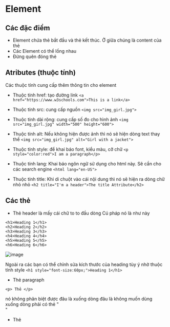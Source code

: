 # Element
## Các đặc điểm 
- Element chứa thẻ bắt đầu và thẻ kết thúc. Ở giữa chúng là content của thẻ
- Các Element có thể lồng nhau
- Đừng quên đóng thẻ

## Atributes (thuộc tính)
Các thuộc tính cung cấp thêm thông tin cho element
- Thuộc tính href: tạo đường link
`<a href="https://www.w3schools.com">This is a link</a>`

- Thuộc tính src: cung cấp nguồn 
`<img src="img_girl.jpg">`

- Thuộc tính dài rộng: cung cấp số đo cho hình ảnh 
`<img src="img_girl.jpg" width="500" height="600">`

- Thuộc tính alt: Nếu không hiện được ảnh thì nó sẽ hiện dòng text thay thế
`<img src="img_girl.jpg" alt="Girl with a jacket">`

- Thuộc tính style: để khai báo font, kiểu màu, cỡ chữ
`<p style="color:red">I am a paragraph</p>`

- Thuộc tính lang: Khai báo ngôn ngữ sử dụng cho html này. Sẽ cần cho các search engine
`<html lang="en-US">`

- Thuộc tính title: Khi di chuột vào cái nội dung thì nó sẽ hiện ra dòng chữ nhỏ nhỏ
`<h2 title="I'm a header">The title Attribute</h2>`


## Các thẻ 
- Thẻ header là mấy cái chữ to to đầu dòng
Cú pháp nó là như này
```
<h1>Heading 1</h1>
<h2>Heading 2</h2>
<h3>Heading 3</h3>
<h4>Heading 4</h4>
<h5>Heading 5</h5>
<h6>Heading 6</h6>
```
![image](https://user-images.githubusercontent.com/45547213/51751092-8526f300-20e6-11e9-8ad5-7a53e2eb657e.png)

Ngoài ra các bạn có thể chỉnh sửa kích thước của heading tùy ý nhờ thuộc tính style
`<h1 style="font-size:60px;">Heading 1</h1>`

- Thẻ paragraph
```
<p> Thẻ </p>
```
nó không phân biệt được đâu là xuống dòng đâu là không
muốn dùng xuống dòng phải có thẻ "<br>"

- Thẻ 
